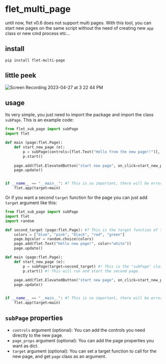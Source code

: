 # flet_multi_page
until now, flet v0.6 does not support multi pages.
With this tool, you can start new pages on the same script without the need of creating new `app` class or new cmd process etc...


## install

```
pip install flet-multi-page
```

## little peek

![Screen Recording 2023-04-27 at 3 22 44 PM](https://user-images.githubusercontent.com/86029286/234861120-f2dcc22d-169c-4161-8e40-a20455250f99.GIF)

## usage
Its very simple, you just need to import the package and import the class `subPage`.
This is an example code:

```python
from flet_sub_page import subPage
import flet

def main (page:flet.Page):
    def start_new_page (e):
        p = subPage(controls=[flet.Text("Hello from the new page!!")], page_props={"bgcolor":"blue"})
        p.start()
    
    page.add(flet.ElevatedButton("start new page", on_click=start_new_page))
    page.update()


if __name__ == "__main__": #? This is so important, there will be errors without it.
    flet.app(target=main)
```

Or if you want a second `target` function for the page you can just add `target` argument like this:

```python
from flet_sub_page import subPage
import flet
import random

def second_target (page:flet.Page): #? This is the target function of the second page.
    colors = ["blue", "pink", "black", "red", "green"]
    page.bgcolor = random.choice(colors)
    page.add(flet.Text("Hello new page!", color="white"))
    page.update()

def main (page:flet.Page):
    def start_new_page (e):
        p = subPage(target=second_target) #! This is the "subPage" class.
        p.start() #! This will run and start the second page.
    
    page.add(flet.ElevatedButton("start new page", on_click=start_new_page))
    page.update()


if __name__ == "__main__": #? This is so important, there will be errors without it.
    flet.app(target=main)
```

## `subPage` properties
- `controls` argument (optional): You can add the controls you need directly to the new page.
- `page_props` argument (optional): You can add the page properties you want as dict.
- `target` argument (optional): You can set a target function to call for the new page, and get `page` class as an argument.
